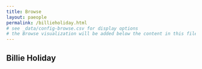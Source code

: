 ```yaml
---
title: Browse
layout: paeople
permalink: /billieholiday.html
# see _data/config-browse.csv for display options
# the Browse visualization will be added below the content in this file
---
```


## Billie Holiday

